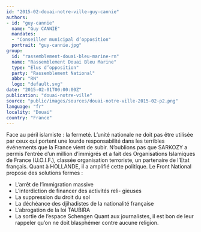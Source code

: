 ```yaml
---
id: "2015-02-douai-notre-ville-guy-cannie"
authors:
- id: "guy-cannie"
  name: "Guy CANNIE"
  mandates: 
  - "Conseiller municipal d’opposition"
  portrait: "guy-cannie.jpg"
group:
  id: "rassemblement-douai-bleu-marine-rn"
  name: "Rassemblement Douai Bleu Marine"
  type: "Élus d’opposition"
  party: "Rassemblement National"
  abbr: "RN"
  logo: "default.svg"
date: "2015-02-01T00:00:00Z"
publication: "douai-notre-ville"
source: "public/images/sources/douai-notre-ville-2015-02-p2.png"
language: "fr"
locality: "Douai"
country: "France"
---
```


Face au péril islamiste : la fermeté.
L’unité nationale ne doit pas être utilisée par ceux qui portent une lourde responsabilité dans les terribles événements que la France vient de subir.
N’oublions pas que SARKOZY a permis l’entrée d’un million d’immigrés et a fait des Organisations Islamiques de France (U.O.I.F.), classée organisation terroriste, un partenaire de l’Etat français. Quant à HOLLANDE, il a amplifié cette politique. Le Front National propose des solutions fermes :
- L’arrêt de l’immigration massive
- L’interdiction de financer des activités reli-
gieuses
- La suppression du droit du sol
- La déchéance des djihadistes de la nationalité française
- L’abrogation de la loi TAUBIRA
- La sortie de l’espace Schengen
Quant aux journalistes, il est bon de leur rappeler qu’on ne doit  blasphémer contre aucune religion.
